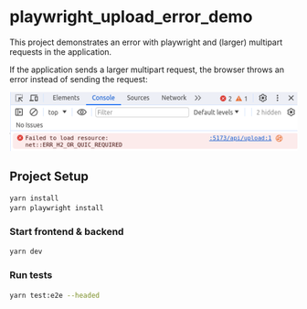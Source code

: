 # playwright_upload_error_demo

This project demonstrates an error with playwright and (larger) multipart requests in the application.

If the application sends a larger multipart request, the browser throws an error instead of sending the request:

![screenshot](/screenshot.png)

## Project Setup

```sh
yarn install
yarn playwright install
```

### Start frontend & backend

```sh
yarn dev
```

### Run tests

```sh
yarn test:e2e --headed
```
